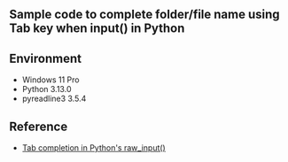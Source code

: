 ## Sample code to complete folder/file name using Tab key when input() in Python

## Environment

- Windows 11 Pro
- Python 3.13.0
- pyreadline3 3.5.4

## Reference

- [Tab completion in Python's raw_input()](https://stackoverflow.com/questions/5637124/tab-completion-in-pythons-raw-input)  

